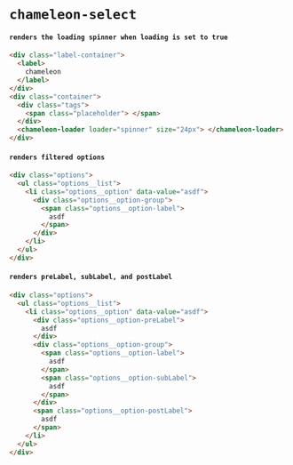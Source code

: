 # `chameleon-select`

#### `renders the loading spinner when loading is set to true`

```html
<div class="label-container">
  <label>
    chameleon
  </label>
</div>
<div class="container">
  <div class="tags">
    <span class="placeholder"> </span>
  </div>
  <chameleon-loader loader="spinner" size="24px"> </chameleon-loader>
</div>
```

#### `renders filtered options`

```html
<div class="options">
  <ul class="options__list">
    <li class="options__option" data-value="asdf">
      <div class="options__option-group">
        <span class="options__option-label">
          asdf
        </span>
      </div>
    </li>
  </ul>
</div>
```

#### `renders preLabel, subLabel, and postLabel`

```html
<div class="options">
  <ul class="options__list">
    <li class="options__option" data-value="asdf">
      <div class="options__option-preLabel">
        asdf
      </div>
      <div class="options__option-group">
        <span class="options__option-label">
          asdf
        </span>
        <span class="options__option-subLabel">
          asdf
        </span>
      </div>
      <span class="options__option-postLabel">
        asdf
      </span>
    </li>
  </ul>
</div>
```
